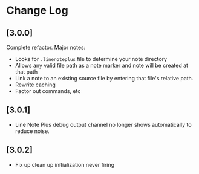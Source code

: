 # Change Log

## [3.0.0]

Complete refactor. Major notes:
* Looks for `.linenoteplus` file to determine your
  note directory
* Allows any valid file path as a note marker
  and note will be created at that path
* Link a note to an existing source file
  by entering that file's relative path.
* Rewrite caching
* Factor out commands, etc

## [3.0.1]
* Line Note Plus debug output channel no 
  longer shows automatically to reduce noise.

## [3.0.2]
* Fix up clean up initialization never firing